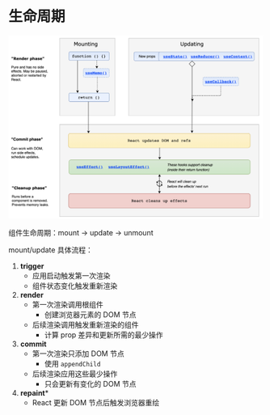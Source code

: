 # 生命周期

![](./assets/react-lifecycle-hooks.png)

组件生命周期：mount -> update -> unmount

mount/update 具体流程：

1. **trigger**
   - 应用启动触发第一次渲染
   - 组件状态变化触发重新渲染
2. **render**
   - 第一次渲染调用根组件
     - 创建浏览器元素的 DOM 节点
   - 后续渲染调用触发重新渲染的组件
     - 计算 prop 差异和更新所需的最少操作
3. **commit**
   - 第一次渲染只添加 DOM 节点
     - 使用 `appendChild`
   - 后续渲染应用这些最少操作
     - 只会更新有变化的 DOM 节点
4. **repaint**\*
   - React 更新 DOM 节点后触发浏览器重绘
